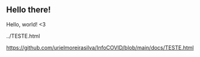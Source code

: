 ## Hello there!

Hello, world! <3

../TESTE.html


https://github.com/urielmoreirasilva/InfoCOVID/blob/main/docs/TESTE.html
